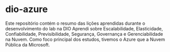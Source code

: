 # dio-azure
Este repositório contém o resumo das lições aprendidas durante o desenvolvimento do lab na DIO
Aprendi sobre Escalabilidade, Elasticidade, Confiabilidade, Previsibilidade, Segurança, Governança e Gerenciabilidade na Nuvem.
Como foco principal dos estudos, tivemos o Azure que a Nuvem Pública da Microsoft.
